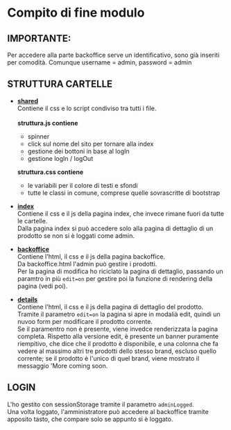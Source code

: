 # Compito di fine modulo
## IMPORTANTE:
Per accedere alla parte backoffice serve un identificativo, sono già inseriti per comodità. Comunque username = admin, password = admin
## STRUTTURA CARTELLE
- <ins>**shared**</ins>\
  Contiene il css e lo script condiviso tra tutti i file.\
  \
  **struttura.js contiene**
  - spinner
  - click sul nome del sito per tornare alla index
  - gestione dei bottoni in base al logIn
  - gestione logIn / logOut
  
  **struttura.css contiene**
  - le variabili per il colore di testi e sfondi
  - tutte le classi in comune, comprese quelle sovrascritte di bootstrap
  
- <ins>**index**</ins>\
  Contiene il css e il js della pagina index, che invece rimane fuori da tutte le cartelle.\
  Dalla pagina index si può accedere solo alla pagina di dettaglio di un prodotto se non si è loggati come admin.
- <ins>**backoffice**</ins>\
  Contiene l'html, il css e il js della pagina backoffice.\
  Da backoffice.html l'admin può gestire i prodotti.\
  Per la pagina di modifica ho riciclato la pagina di dettaglio, passando un paramtro in più `edit=on` per gestire poi la funzione di rendering della pagina (vedi poi).
- <ins>**details**</ins>\
  Contiene l'html, il css e il js della pagina di dettaglio del prodotto.\
  Tramite il parametro `edit=on` la pagina si apre in modalià edit, quindi un nuvoo form per modificare il prodotto corrente.\
  Se il paramentro non è presente, viene invedce renderizzata la pagina completa. Rispetto alla versione edit, è presente un banner puramente riempitivo, che dice che il prodotto è disponibile, e una colonna che fa vedere al massimo altri tre prodotti dello stesso brand, escluso quello corrente; se il prodotto è l'unico di quel brand, viene mostrato il messaggio 'More coming soon. 
## LOGIN
L'ho gestito con sessionStorage tramite il parametro `adminLogged`.\
Una volta loggato, l'amministratore può accedere al backoffice tramite apposito tasto, che compare solo se appunto si è loggato.
